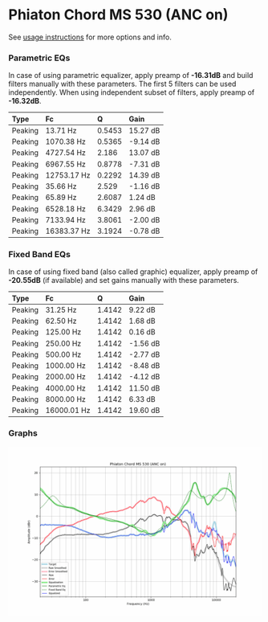 # Phiaton Chord MS 530 (ANC on)
See [usage instructions](https://github.com/jaakkopasanen/AutoEq#usage) for more options and info.

### Parametric EQs
In case of using parametric equalizer, apply preamp of **-16.31dB** and build filters manually
with these parameters. The first 5 filters can be used independently.
When using independent subset of filters, apply preamp of **-16.32dB**.

| Type    | Fc          |      Q | Gain     |
|:--------|:------------|:-------|:---------|
| Peaking | 13.71 Hz    | 0.5453 | 15.27 dB |
| Peaking | 1070.38 Hz  | 0.5365 | -9.14 dB |
| Peaking | 4727.54 Hz  | 2.186  | 13.07 dB |
| Peaking | 6967.55 Hz  | 0.8778 | -7.31 dB |
| Peaking | 12753.17 Hz | 0.2292 | 14.39 dB |
| Peaking | 35.66 Hz    | 2.529  | -1.16 dB |
| Peaking | 65.89 Hz    | 2.6087 | 1.24 dB  |
| Peaking | 6528.18 Hz  | 6.3429 | 2.96 dB  |
| Peaking | 7133.94 Hz  | 3.8061 | -2.00 dB |
| Peaking | 16383.37 Hz | 3.1924 | -0.78 dB |

### Fixed Band EQs
In case of using fixed band (also called graphic) equalizer, apply preamp of **-20.55dB**
(if available) and set gains manually with these parameters.

| Type    | Fc          |      Q | Gain     |
|:--------|:------------|:-------|:---------|
| Peaking | 31.25 Hz    | 1.4142 | 9.22 dB  |
| Peaking | 62.50 Hz    | 1.4142 | 1.68 dB  |
| Peaking | 125.00 Hz   | 1.4142 | 0.16 dB  |
| Peaking | 250.00 Hz   | 1.4142 | -1.56 dB |
| Peaking | 500.00 Hz   | 1.4142 | -2.77 dB |
| Peaking | 1000.00 Hz  | 1.4142 | -8.48 dB |
| Peaking | 2000.00 Hz  | 1.4142 | -4.12 dB |
| Peaking | 4000.00 Hz  | 1.4142 | 11.50 dB |
| Peaking | 8000.00 Hz  | 1.4142 | 6.33 dB  |
| Peaking | 16000.01 Hz | 1.4142 | 19.60 dB |

### Graphs
![](./Phiaton%20Chord%20MS%20530%20(ANC%20on).png)